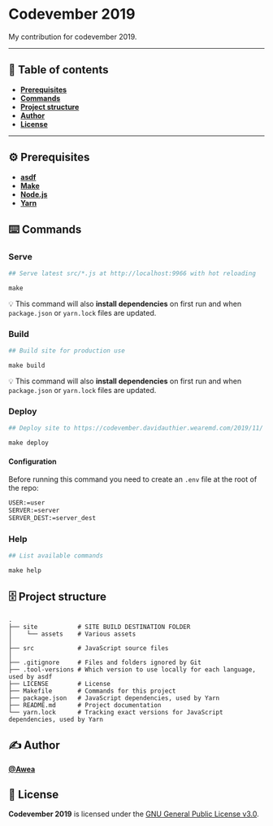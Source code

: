 # Codevember 2019

My contribution for codevember 2019.

- - -

## 📝 Table of contents
- [**Prerequisites**](#prerequisites)
- [**Commands**](#commands)
- [**Project structure**](#project-structure)
- [**Author**](#author)
- [**License**](#license)

- - -

<a name="prerequisites"></a>
## ⚙️ Prerequisites
- [**asdf**](https://github.com/asdf-vm/asdf)
- [**Make**](https://www.gnu.org/software/make/)
- [**Node.js**](https://nodejs.org)
- [**Yarn**](https://yarnpkg.com)

<a name="commands"></a>
## ⌨️ Commands
### Serve
```makefile
## Serve latest src/*.js at http://localhost:9966 with hot reloading

make
```

💡 This command will also **install dependencies** on first run and when `package.json` or `yarn.lock` files are updated.

### Build
```makefile
## Build site for production use

make build
```

💡 This command will also **install dependencies** on first run and when `package.json` or `yarn.lock` files are updated.

### Deploy
```makefile
## Deploy site to https://codevember.davidauthier.wearemd.com/2019/11/

make deploy
```

#### Configuration
Before running this command you need to create an `.env` file at the root of the repo:

```bash
USER:=user
SERVER:=server
SERVER_DEST:=server_dest
```

### Help
```makefile
## List available commands

make help
```

<a name="project-structure"></a>
## 🗄️ Project structure
```
.
├── site           # SITE BUILD DESTINATION FOLDER
│    └── assets    # Various assets
│
├── src            # JavaScript source files
│
├── .gitignore     # Files and folders ignored by Git
├── .tool-versions # Which version to use locally for each language, used by asdf
├── LICENSE        # License
├── Makefile       # Commands for this project
├── package.json   # JavaScript dependencies, used by Yarn
├── README.md      # Project documentation
└── yarn.lock      # Tracking exact versions for JavaScript dependencies, used by Yarn
```

<a name="author"></a>
## ✍️ Author
[**@Awea**](https://github.com/Awea)

<a name="license"></a>
## 📄 License
**Codevember 2019** is licensed under the [GNU General Public License v3.0](LICENSE).
